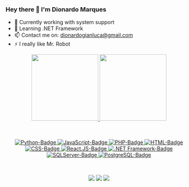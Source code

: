 ### Hey there 👋 I'm Dionardo Marques

- 🔭 Currently working with system support
- 🌱 Learning .NET Framework
- 📫 Contact me on: dionardogianluca@gmail.com
- ⚡ I really like Mr. Robot

<div align="center">
  <a href="https://github.com/dionardomarques">
  <img height="180em" src="https://github-readme-stats.vercel.app/api?username=dionardomarques&show_icons=true&theme=dark&include_all_commits=true&count_private=true"/>
  <img height="180em" src="https://github-readme-stats.vercel.app/api/top-langs/?username=dionardomarques&layout=compact&langs_count=7&theme=dark"/>
</div>
  
  ##
  
<div align="center">
  <br>
  <img alt="Python-Badge" src="https://img.shields.io/badge/Python-3776AB?style=for-the-badge&logo=python&logoColor=white">
  <img alt="JavaScript-Badge" src="https://img.shields.io/badge/JavaScript-323330?style=for-the-badge&logo=javascript&logoColor=F7DF1E">
  <img alt="PHP-Badge" src="https://img.shields.io/badge/PHP-777BB4?style=for-the-badge&logo=php&logoColor=white">
  <img alt="HTML-Badge" src="https://img.shields.io/badge/HTML5-E34F26?style=for-the-badge&logo=html5&logoColor=white">
  <img alt="CSS-Badge" src="https://img.shields.io/badge/CSS3-1572B6?style=for-the-badge&logo=css3&logoColor=white">
  <img alt="React.JS-Badge" src="https://img.shields.io/badge/React-20232A?style=for-the-badge&logo=react&logoColor=61DAFB">
  <img alt=".NET Framework-Badge" src="https://img.shields.io/badge/.NET-5C2D91?style=for-the-badge&logo=.net&logoColor=white">
  <img alt="SQLServer-Badge" src="https://img.shields.io/badge/SQL_Server-CC2927?style=for-the-badge&logo=microsoft-sql-server&logoColor=white">
  <img alt="PostgreSQL-Badge" src="https://img.shields.io/badge/PostgreSQL-316192?style=for-the-badge&logo=postgresql&logoColor=white">
</div>
  
  ##
<div align="center">
  <br>
  <a href="mailto:dionardogianluca@gmail.com" target="_blank"><img src="https://img.shields.io/badge/Gmail-D14836?style=for-the-badge&logo=gmail&logoColor=white"></a>
  <a href="https://www.linkedin.com/in/dionardo-marques-4361811b7/" target="_blank"><img src="https://img.shields.io/badge/-LinkedIn-%230077B5?style=for-the-badge&logo=linkedin&logoColor=white"></a>
  <a href="https://wa.me/5551982781342" target="_blank"><img src="https://img.shields.io/badge/WhatsApp-25D366?style=for-the-badge&logo=whatsapp&logoColor=white"></a>
</div>
